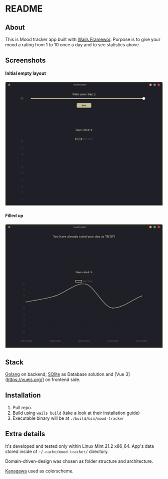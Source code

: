 # README

## About
This is Mood tracker app built with [Wails Framewor](https://wails.io/). Purpose is to give your mood a rating from 1 to 10 once a day and to see statistics above.

## Screenshots
#### Initial empty layout
![Empty](/assets/empty-day.webp)

#### Filled up
![Filled up](/assets/rated-day-with-chart.webp)

## Stack
[Golang](https://go.dev/) on backend, [SQlite](https://www.sqlite.org/index.html) as Database solution and [Vue 3](https://vuejs.org/] on frontend side.

## Installation
1. Pull repo.
2. Build using `wails build` (take a look at their installation guide)
3. Executable binary will be at `./build/bin/mood-tracker`
   
## Extra details
It's developed and tested only within Linux Mint 21.2 x86_64. App's data stored inside of `~/.cache/mood-tracker/` directory.

Domain-driven-design was chosen as folder structure and architecture.

[Kanagawa](https://github.com/rebelot/kanagawa.nvim) used as colorscheme.

